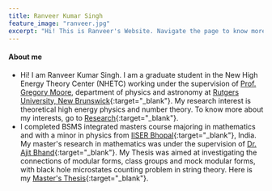 ```yaml
---
title: Ranveer Kumar Singh
feature_image: "ranveer.jpg"
excerpt: "Hi! This is Ranveer's Website. Navigate the page to know more about me."
---
```

#### About me  

* Hi! I am Ranveer Kumar Singh. I am a graduate student in the New High Energy Theory Center (NHETC) working under the supervision of [Prof. Gregory Moore](http://www.physics.rutgers.edu/~gmoore/), department of physics and astronomy at [Rutgers University, New Brunswick](https://newbrunswick.rutgers.edu/){:target="_blank"}.  My research interest is theoretical high energy physics and number theory. To know more about my interests, go to [Research](https://ranveer14.github.io/research/){:target="_blank"}.   
* I completed BSMS integrated masters course majoring in mathematics and with a minor in physics from [IISER Bhopal](https://www.iiserb.ac.in){:target="_blank"}, India. My master's research in mathematics was under the supervision of [Dr. Ajit Bhand](https://home.iiserb.ac.in/~abhand/){:target="_blank"}. My Thesis was aimed at investigating the connections of modular forms, class groups and mock modular forms, with black hole microstates counting problem in string theory. Here is my [Master's Thesis](MS_Thesis.pdf){:target="_blank"}. 
  
   



